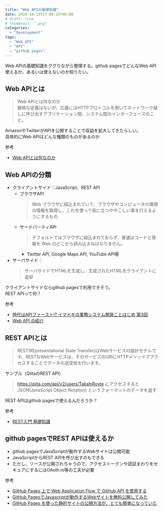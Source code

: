 ```yaml
---
title: "Web APIの基礎知識"
date: 2020-10-13T17:08:23+09:00
# draft: true
# thumbnail: ".png"
categories:
  - "Development"
tags:
  - "Web API"
  - "API"
  - "github pages"
---
```

Web APIの基礎知識をググりながら整理する。github pagesでどんなWeb API使えるか、あるいは使えないのか知りたい。

<!--more-->

## Web APIとは

> Web APIとは何なのか  
> 厳格な定義はないが、広義にはHTTPプロトコルを用いてネットワーク越しに呼び出すアプリケーション間、システム間のインターフェースのこと。

AmazonやTwitterがAPIを公開することで収益を拡大してきたらしい。  
具体的にWeb APIはどんな種類のものがあるのか

参考  
- [Web APIとは何なのか](https://qiita.com/NagaokaKenichi/items/df4c8455ab527aeacf02)


## Web APIの分類

- クライアントサイド：JavaScript、REST API
    - ブラウザAPI
        > Web ブラウザに組込まれていて、ブラウザやコンピュータの環境の情報を取得し、これを使って役に立つややこしい事を行えるようにするもの
    - サードパーティAPI
        > デフォルトではブラウザに組込まれておらず、普通はコードと情報を Web のどこから読み込まねばなりません。
        - Twitter API, Google Maps API, YouTube API等
- サーバサイド：
    > サーバサイドでHTMLを生成し、生成されたHTMLをクライアントに返却

クライアントサイドならgithub pagesで利用できそう。  
REST APIって何？

参考   
- [時代はAPIファースト!? イマドキの業務システム開発ことはじめ 第3回](https://www.knowledgewing.com/kw/blog/2017/03/201703300900.html)
- [Web API の紹介](https://developer.mozilla.org/ja/docs/Learn/JavaScript/Client-side_web_APIs/Introduction)

## REST APIとは
> REST(REpresentational State Transfer)はWebサービスの設計モデルです。RESTなWebサービスは、そのサービスのURIにHTTPメソッドでアクセスすることでデータの送受信を行います。

サンプル（QiitaのREST API）  
> https://qiita.com/api/v2/users/TakahiRoyte
> にアクセスするとJSON(JavaScript Object Notation) というフォーマットのデータを返す

REST APIはgithub pagesで使えるんだろうか？

参考  
- [REST入門 基礎知識](https://qiita.com/TakahiRoyte/items/949f4e88caecb02119aa)

## github pagesでREST APIは使えるか
- github pagesでJavaScriptが動作するWebサイトは公開可能
- JavaScriptからREST APIを呼び出すのもできる
- ただし、ソースが公開されちゃうので、アクセストークンや認証まわりをセキュアにするにはOAuth.io等の工夫が必要

参考
- [GitHub Pages 上で Web Application Flow で GitHub API を使用する](https://qiita.com/yuya_takeyama/items/5ee0fe953b0848cd63fb)
- [GitHub PagesでJavascriptが動作するWebサイトを無料公開してみた](https://www.apnari.com/entry/GitHubPages-intro)
- [GitHub Pages を使った静的サイトの公開方法が、とても簡単になっていた](https://www.tam-tam.co.jp/tipsnote/html_css/post11245.html)
